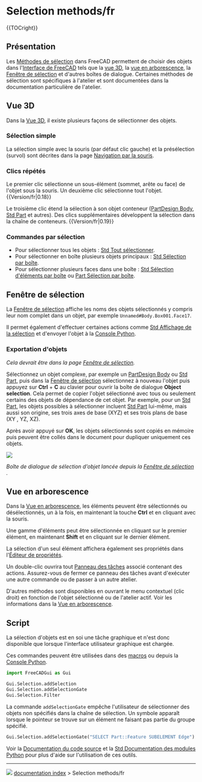# Selection methods/fr
{{TOCright}}

## Présentation

Les [Méthodes de sélection](Selection_methods/fr.md) dans FreeCAD permettent de choisir des objets dans l\'[Interface de FreeCAD](Interface/fr.md) tels que la [vue 3D](3D_view/fr.md), la [vue en arborescence](Tree_view/fr.md), la [Fenêtre de sélection](Selection_view/fr.md) et d\'autres boîtes de dialogue. Certaines méthodes de sélection sont spécifiques à l\'atelier et sont documentées dans la documentation particulière de l\'atelier.

## Vue 3D 

Dans la [Vue 3D](3D_view/fr.md), il existe plusieurs façons de sélectionner des objets.

### Sélection simple 

La sélection simple avec la souris (par défaut clic gauche) et la présélection (survol) sont décrites dans la page [Navigation par la souris](Mouse_navigation/fr.md).

### Clics répétés 

Le premier clic sélectionne un sous-élément (sommet, arête ou face) de l\'objet sous la souris. Un deuxième clic sélectionne tout l\'objet. {{Version/fr|0.18}}

Le troisième clic étend la sélection à son objet conteneur ([PartDesign Body](PartDesign_Body/fr.md), [Std Part](Std_Part/fr.md) et autres). Des clics supplémentaires développent la sélection dans la chaîne de conteneurs. {{Version/fr|0.19}}

### Commandes par sélection 

-   Pour sélectionner tous les objets : [Std Tout sélectionner](Std_SelectAll/fr.md).
-   Pour sélectionner en boîte plusieurs objets principaux : [Std Sélection par boîte](Std_BoxSelection/fr.md).
-   Pour sélectionner plusieurs faces dans une boîte : [Std Sélection d\'éléments par boîte](Std_BoxElementSelection/fr.md) ou [Part Sélection par boîte](Part_BoxSelection/fr.md).

## Fenêtre de sélection 

La [Fenêtre de sélection](Selection_view/fr.md) affiche les noms des objets sélectionnés y compris leur nom complet dans un objet, par exemple `Unnamed#Body.Box001.Face17`.

Il permet également d\'effectuer certaines actions comme [Std Affichage de la sélection](Std_ViewFitSelection/fr.md) et d\'envoyer l\'objet à la [Console Python](Python_console/fr.md).

### Exportation d\'objets 

*Cela devrait être dans la page [Fenêtre de sélection](Selection_view/fr.md).*

Sélectionnez un objet complexe, par exemple un [PartDesign Body](PartDesign_Body/fr.md) ou [Std Part](Std_Part/fr.md), puis dans la [Fenêtre de sélection](Selection_view/fr.md) sélectionnez à nouveau l\'objet puis appuyez sur **Ctrl** + **C** au clavier pour ouvrir la boîte de dialogue **Object selection**. Cela permet de copier l\'objet sélectionné avec tous ou seulement certains des objets de dépendance de cet objet. Par exemple, pour un [Std Part](Std_Part/fr.md), les objets possibles à sélectionner incluent [Std Part](Std_Part/fr.md) lui-même, mais aussi son origine, ses trois axes de base (XYZ) et ses trois plans de base (XY , YZ, XZ).

Après avoir appuyé sur **OK**, les objets sélectionnés sont copiés en mémoire puis peuvent être collés dans le document pour dupliquer uniquement ces objets.

![](images/ObjectSelection.png )



*Boîte de dialogue de sélection d'objet lancée depuis la [Fenêtre de sélection](Selection_view/fr.md) .*

## Vue en arborescence 

Dans la [Vue en arborescence](Tree_view/fr.md), les éléments peuvent être sélectionnés ou désélectionnés, un à la fois, en maintenant la touche **Ctrl** et en cliquant avec la souris.

Une gamme d\'éléments peut être sélectionnée en cliquant sur le premier élément, en maintenant **Shift** et en cliquant sur le dernier élément.

La sélection d\'un seul élément affichera également ses propriétés dans l\'[Éditeur de propriétés](Property_editor/fr.md).

Un double-clic ouvrira tout [Panneau des tâches](Task_Panel/fr.md) associé contenant des actions. Assurez-vous de fermer ce panneau des tâches avant d\'exécuter une autre commande ou de passer à un autre atelier.

D\'autres méthodes sont disponibles en ouvrant le menu contextuel (clic droit) en fonction de l\'objet sélectionné ou de l\'atelier actif. Voir les informations dans la [Vue en arborescence](Tree_view/fr.md).

## Script

La sélection d\'objets est en soi une tâche graphique et n\'est donc disponible que lorsque l\'interface utilisateur graphique est chargée.

Ces commandes peuvent être utilisées dans des [macros](Macros/fr.md) ou depuis la [Console Python](Python_console/fr.md).


```python
import FreeCADGui as Gui

Gui.Selection.addSelection
Gui.Selection.addSelectionGate
Gui.Selection.Filter
```

La commande `addSelectionGate` empêche l\'utilisateur de sélectionner des objets non spécifiés dans la chaîne de sélection. Un symbole apparaît lorsque le pointeur se trouve sur un élément ne faisant pas partie du groupe spécifié.


```python
Gui.Selection.addSelectionGate("SELECT Part::Feature SUBELEMENT Edge")
```

Voir la [Documentation du code source](Source_documentation/fr.md) et la [Std Documentation des modules Python](Std_PythonHelp/fr.md) pour plus d\'aide sur l\'utilisation de ces outils.



---
![](images/Right_arrow.png) [documentation index](../README.md) > Selection methods/fr
